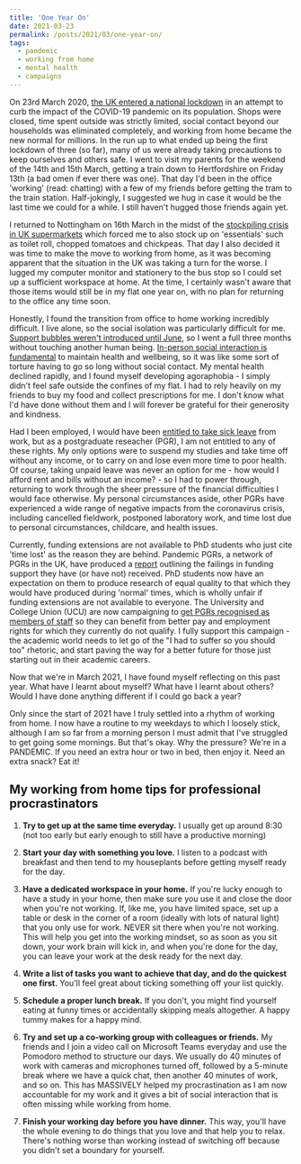 ```yaml
---
title: 'One Year On'
date: 2021-03-23
permalink: /posts/2021/03/one-year-on/
tags:
  - pandemic
  - working from home
  - mental health
  - campaigns
---
```


On 23rd March 2020, [the UK entered a national lockdown](https://www.gov.uk/government/speeches/pm-address-to-the-nation-on-coronavirus-23-march-2020) in an attempt to curb the impact of the COVID-19 pandemic on its population. Shops were closed, time spent outside was strictly limited, social contact beyond our households was eliminated completely, and working from home became the new normal for millions. In the run up to what ended up being the first lockdown of three (so far), many of us were already taking precautions to keep ourselves and others safe. I went to visit my parents for the weekend of the 14th and 15th March, getting a train down to Hertfordshire on Friday 13th (a bad omen if ever there was one). That day I'd been in the office 'working' (read: chatting) with a few of my friends before getting the tram to the train station. Half-jokingly, I suggested we hug in case it would be the last time we could for a while. I still haven't hugged those friends again yet.

I returned to Nottingham on 16th March in the midst of the [stockpiling crisis in UK supermarkets](https://www.theguardian.com/world/2020/mar/21/coronavirus-uk-panic-buyers-urged-to-think-of-frontline-workers) which forced me to also stock up on 'essentials' such as toilet roll, chopped tomatoes and chickpeas. That day I also decided it was time to make the move to working from home, as it was becoming apparent that the situation in the UK was taking a turn for the worse. I lugged my computer monitor and stationery to the bus stop so I could set up a sufficient workspace at home. At the time, I certainly wasn't aware that those items would still be in my flat one year on, with no plan for returning to the office any time soon.

Honestly, I found the transition from office to home working incredibly difficult. I live alone, so the social isolation was particularly difficult for me. [Support bubbles weren't introduced until June](https://www.bbc.co.uk/news/uk-53031844), so I went a full three months without touching another human being. [In-person social interaction is fundamental](https://theconversation.com/why-our-screens-leave-us-hungry-for-more-nutritious-forms-of-social-interaction-142019) to maintain health and wellbeing, so it was like some sort of torture having to go so long without social contact. My mental health declined rapidly, and I found myself developing agoraphobia - I simply didn't feel safe outside the confines of my flat. I had to rely heavily on my friends to buy my food and collect prescriptions for me. I don't know what I'd have done without them and I will forever be grateful for their generosity and kindness.

Had I been employed, I would have been [entitled to take sick leave](https://www.gov.uk/taking-sick-leave) from work, but as a postgraduate reseacher (PGR), I am not entitled to any of these rights. My only options were to suspend my studies and take time off without any income, or to carry on and lose even more time to poor health. Of course, taking unpaid leave was never an option for me - how would I afford rent and bills without an income? - so I had to power through, returning to work through the sheer pressure of the financial difficulties I would face otherwise. My personal circumstances aside, other PGRs have experienced a wide range of negative impacts from the coronavirus crisis, including cancelled fieldwork, postponed laboratory work, and time lost due to personal circumstances, childcare, and health issues.

Currently, funding extensions are not available to PhD students who just cite 'time lost' as the reason they are behind. Pandemic PGRs, a network of PGRs in the UK, have produced a [report](https://drive.google.com/file/d/1-6sBsboTyQ820axeJIFd8S4a2AOgSS5K/view?fbclid=IwAR1cV_1So08KuaFx-Pl3NAeR5ClLWABZgfvOoddgc29m-KTvPa33ii6W2vk) outlining the failings in funding support they have (or have not) received. PhD students now have an expectation on them to produce research of equal quality to that which they would have produced during 'normal' times, which is wholly unfair if funding extensions are not available to everyone. The University and College Union (UCU) are now campaigning to [get PGRs recognised as members of staff](https://www.ucu.org.uk/article/11206/PGRs-as-staff-not-students?list=7268) so they can benefit from better pay and employment rights for which they currently do not qualify. I fully support this campaign - the academic world needs to let go of the "I had to suffer so you should too" rhetoric, and start paving the way for a better future for those just starting out in their academic careers.

Now that we're in March 2021, I have found myself reflecting on this past year. What have I learnt about myself? What have I learnt about others? Would I have done anything different if I could go back a year? 

Only since the start of 2021 have I truly settled into a rhythm of working from home. I now have a routine to my weekdays to which I loosely stick, although I am so far from a morning person I must admit that I've struggled to get going some mornings. But that's okay. Why the pressure? We're in a PANDEMIC. If you need an extra hour or two in bed, then enjoy it. Need an extra snack? Eat it! 


My working from home tips for professional procrastinators
------
1. **Try to get up at the same time everyday.** I usually get up around 8:30 (not too early but early enough to still have a productive morning)

2. **Start your day with something you love.** I listen to a podcast with breakfast and then tend to my houseplants before getting myself ready for the day.

3. **Have a dedicated workspace in your home.** If you're lucky enough to have a study in your home, then make sure you use it and close the door when you're not working. If, like me, you have limited space, set up a table or desk in the corner of a room (ideally with lots of natural light) that you only use for work. NEVER sit there when you're not working. This will help you get into the working mindset, so as soon as you sit down, your work brain will kick in, and when you're done for the day, you can leave your work at the desk ready for the next day.

4. **Write a list of tasks you want to achieve that day, and do the quickest one first.** You'll feel great about ticking something off your list quickly.

5. **Schedule a proper lunch break.** If you don't, you might find yourself eating at funny times or accidentally skipping meals altogether. A happy tummy makes for a happy mind.

6. **Try and set up a co-working group with colleagues or friends.** My friends and I join a video call on Microsoft Teams everyday and use the Pomodoro method to structure our days. We usually do 40 minutes of work with cameras and microphones turned off, followed by a 5-minute break where we have a quick chat, then another 40 minutes of work, and so on. This has MASSIVELY helped my procrastination as I am now accountable for my work and it gives a bit of social interaction that is often missing while working from home.

7. **Finish your working day before you have dinner.** This way, you'll have the whole evening to do things that you love and that help you to relax. There's nothing worse than working instead of switching off because you didn't set a boundary for yourself.